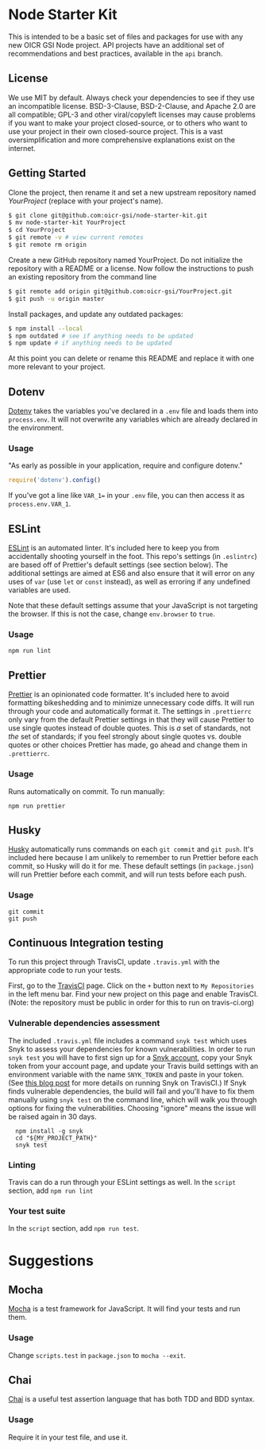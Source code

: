 # Node Starter Kit
This is intended to be a basic set of files and packages for use with any new 
OICR GSI Node project. API projects have an additional set of recommendations
and best practices, available in the `api` branch.

## License
We use MIT by default. Always check your dependencies to see if they use an 
incompatible license. BSD-3-Clause, BSD-2-Clause, and Apache 2.0 are all 
compatible; GPL-3 and other viral/copyleft licenses may cause problems if you 
want to make your project closed-source, or to others who want to use your 
project in their own closed-source project. This is a vast oversimplification 
and more comprehensive explanations exist on the internet.

## Getting Started
Clone the project, then rename it and set a new upstream repository named _YourProject_ (replace with your project's name).
```bash
$ git clone git@github.com:oicr-gsi/node-starter-kit.git
$ mv node-starter-kit YourProject
$ cd YourProject
$ git remote -v # view current remotes
$ git remote rm origin
```
Create a new GitHub repository named YourProject. Do not initialize the repository with a README or a license. Now follow the instructions to push an existing repository from the command line
```bash
$ git remote add origin git@github.com:oicr-gsi/YourProject.git
$ git push -u origin master
```
Install packages, and update any outdated packages:
```bash
$ npm install --local
$ npm outdated # see if anything needs to be updated
$ npm update # if anything needs to be updated
```
At this point you can delete or rename this README and replace it with one more relevant to your project.

## Dotenv
[Dotenv](https://github.com/motdotla/dotenv) takes the variables you've declared 
in a `.env` file and loads them into `process.env`. It will not overwrite any variables which are already declared in the environment.

### Usage
"As early as possible in your application, require and configure dotenv."
```javascript
require('dotenv').config()
```
If you've got a line like `VAR_1=` in your `.env` file, you can then access it as 
`process.env.VAR_1`.

## ESLint
[ESLint](https://eslint.org/) is an automated linter. It's included here to keep 
you from accidentally shooting yourself in the foot. This repo's settings (in 
`.eslintrc`) are based off of Prettier's default settings (see section below). 
The additional settings are aimed at ES6 and also ensure that it will error on 
any uses of `var` (use `let` or `const` instead), as well as erroring if any
undefined variables are used.

Note that these default settings assume that your JavaScript is not targeting 
the browser. If this is not the case, change `env.browser` to `true`.

### Usage
```
npm run lint
```

## Prettier
[Prettier](https://prettier.io/) is an opinionated code formatter. It's included 
here to avoid formatting bikeshedding and to minimize unnecessary code diffs. It 
will run through your code and automatically format it. The settings in 
`.prettierrc` only vary from the default Prettier settings in that they will 
cause Prettier to use single quotes instead of double quotes. This is _a_ set of standards, not _the_ set of standards; if you feel strongly about single quotes vs. double quotes or other choices Prettier has made, go ahead and change them in `.prettierrc`.

### Usage
Runs automatically on commit. To run manually:
```
npm run prettier
```

## Husky
[Husky](https://github.com/typicode/husky) automatically runs commands on each 
`git commit` and `git push`. It's included here because I am unlikely to 
remember to run Prettier before each commit, so Husky will do it for me. These 
default settings (in `package.json`) will run Prettier before each commit, and 
will run tests before each push.

### Usage
```
git commit
git push
```

## Continuous Integration testing

To run this project through TravisCI, update `.travis.yml` with the appropriate 
code to run your tests. 

First, go to the [TravisCI](https://travis-ci.org/profile/) page. Click on the 
`+` button next to `My Repositories` in the left menu bar. Find your new project 
on this page and enable TravisCI. (Note: the repository must be public in order 
for this to run on travis-ci.org)

### Vulnerable dependencies assessment
The included `.travis.yml` file includes a command `snyk test` which uses Snyk 
to assess your dependencies for known vulnerabilities. In order to run `snyk
test` you will have to first sign up for a [Snyk account](https://snyk.io/), 
copy your Snyk token from your account page, and update your Travis build 
settings with an environment variable with the name `SNYK_TOKEN` and paste in 
your token. (See [this blog 
post](https://blog.travis-ci.com/2017-04-20-continuous-security-snyk-travis-ci/) 
for more details on running Snyk on TravisCI.)
If Snyk finds vulnerable dependencies, the build will fail and you'll have to fix
them manually using `snyk test` on the command line, which will walk you through 
options for fixing the vulnerabilities. Choosing "ignore" means the issue will be
raised again in 30 days.
```
  npm install -g snyk
  cd "${MY_PROJECT_PATH}"
  snyk test
```

### Linting
Travis can do a run through your ESLint settings as well. In the `script` 
section, add `npm run lint`

### Your test suite
In the `script` section, add `npm run test`.

# Suggestions
## Mocha
[Mocha](https://mochajs.org/) is a test framework for JavaScript. It will find 
your tests and run them.
### Usage
Change `scripts.test` in `package.json` to `mocha --exit`.

## Chai
[Chai](http://chaijs.com/) is a useful test assertion language that has both TDD and 
BDD syntax. 
### Usage
Require it in your test file, and use it.
